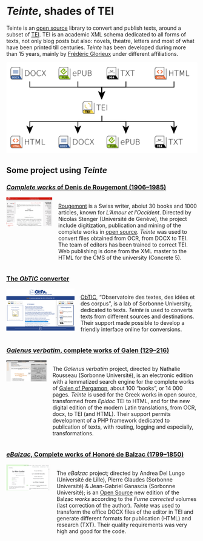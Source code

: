 # *Teinte*, shades of TEI

Teinte is an [open source](https://github.com/oeuvres/teinte) library to convert and publish texts, around a subset of [TEI](https://tei-c.org/release/doc/tei-p5-doc/en/html/REF-ELEMENTS.html). TEI is an academic XML schema dedicated to all forms of texts, not only blog posts but also: novels, theatre, letters and most of what have been printed till centuries. *Teinte* has been developed during more than 15 years, mainly by <a onmouseover="this.href='mailto'+'\x3A'+'frederic.glorieux'+'\x40'+'fictif.org'" href="#">Frédéric Glorieux</a> under different affiliations.

![Teinte converter](doc/img/teinte_converter.png)

## Some project using *Teinte*

### [*Complete works* of Denis de Rougemont (1906–1985)](https://www.unige.ch/rougemont/)

<div style="display: flex; gap: 1rem">

<a href="https://www.unige.ch/rougemont/">
<img src="doc/img/rougemont_teinte.png"  alt="Rougemont"/>
</a>

[Rougemont](https://en.wikipedia.org/wiki/Denis_de_Rougemont) is a Swiss writer, aboiut 30 books and 1000 articles, known for *L’Amour et l’Occident*. Directed by Nicolas Stenger (Université de Genève), the project include digitization, publication and mining of the complete works in [open source](https://github.com/erougemont/). *Teinte* was used to convert files obtained from OCR, from DOCX to TEI. The team of editors has been trained to correct TEI. Web publishing is done from the XML master to the HTML for the CMS of the university (Concrete 5). 

</div>

### [The *ObTIC* converter](https://obtic.huma-num.fr/teinte/)

<div style="display: flex; gap: 1rem">

<a href="https://obtic.huma-num.fr/teinte/">
<img src="doc/img/obtic_teinte.png"  alt="ObTIC"/>
</a>

[ObTIC](https://obtic.sorbonne-universite.fr/), “Observatoire des textes, des idées et des corpus”, is a lab of Sorbonne University, dedicated to texts. *Teinte* is used to converts texts from different sources and destinations. Their support made possible to develop a friendly interface online for conversions.

</div>


### [*Galenus verbatim*, complete works of Galen (129–216)](https://galenus-verbatim.huma-num.fr/)

<div style="display: flex; gap: 1rem">

<a href="https://galenus-verbatim.huma-num.fr/">
<img src="doc/img/galenus_teinte.png"  alt="Galenus Verbatim"/>
</a>

The *Galenus verbatim* project, directed by Nathalie Rousseau (Sorbonne Université), is an electronic edition with a lemmatized search engine for the complete works of [Galen of Pergamon](https://en.wikipedia.org/wiki/Galen), about 100 “books”, or 14 000 pages. *Teinte* is used for the Greek works in open source, transformed from *Epidoc* TEI to HTML, and for the new digital edition of the modern Latin translations, from OCR, docx, to TEI (and HTML). Their support permits development of a PHP framework dedicated to publication of texts, with routing, logging and especially, transformations.</div>

### [*eBalzac*, Complete works of Honoré de Balzac (1799–1850)](https://www.ebalzac.com/)

<div style="display: flex; gap: 1rem">

<a href="https://www.ebalzac.com/">
<img src="doc/img/ebalzac_teinte.png"  alt="Galenus Verbatim"/>
</a>

The *eBalzac* project; directed by Andrea Del Lungo (Université de Lille), Pierre Glaudes (Sorbonne Université) & Jean-Gabriel Ganascia (Sorbonne Université); is an  [Open Source](https://github.com/ebalzac/FC) new edition of the Balzac *works* according to the *Furne corrected* volumes (last correction of the author). *Teinte* was used to transform the office DOCX files of the editor in TEI and generate different formats for publication (HTML) and research (TXT). Their quality requirements was very high and good for the code.
</div>